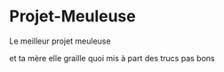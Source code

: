 # Projet-Meuleuse
Le meilleur projet meuleuse

et ta mère elle graille quoi mis à part des trucs pas bons
